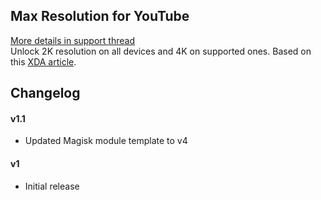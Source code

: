 ## Max Resolution for YouTube
[More details in support thread](https://forum.xda-developers.com/apps/magisk/module-max-resolution-youtube-unlock-2k-t3619821)  
Unlock 2K resolution on all devices and 4K on supported ones. Based on this [XDA article](https://www.xda-developers.com/how-to-watch-4k-youtube-videos-on-non-4k-phones/).

## Changelog
#### v1.1
- Updated Magisk module template to v4
#### v1
- Initial release
